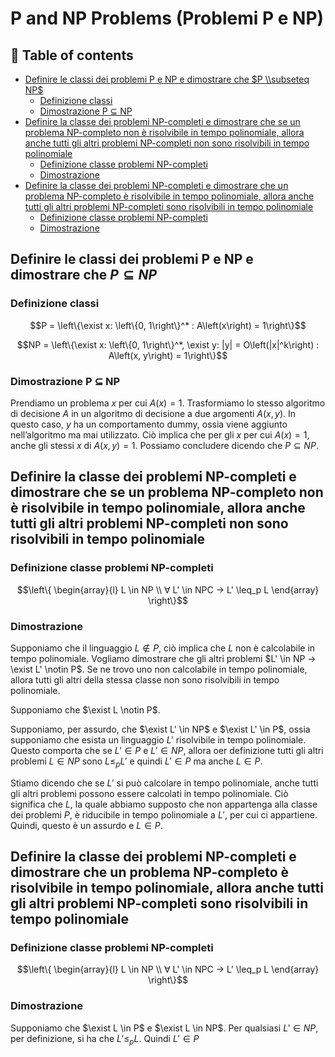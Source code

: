<h1> P and NP Problems (Problemi P e NP) </h1>

<h2> 📌 Table of contents </h2>

- [Definire le classi dei problemi P e NP e dimostrare che $P \\subseteq NP$](#definire-le-classi-dei-problemi-p-e-np-e-dimostrare-che-p-subseteq-np)
  - [Definizione classi](#definizione-classi)
  - [Dimostrazione P ⊆ NP](#dimostrazione-p--np)
- [Definire la classe dei problemi NP-completi e dimostrare che se un problema NP-completo non è risolvibile in tempo polinomiale, allora anche tutti gli altri problemi NP-completi non sono risolvibili in tempo polinomiale](#definire-la-classe-dei-problemi-np-completi-e-dimostrare-che-se-un-problema-np-completo-non-è-risolvibile-in-tempo-polinomiale-allora-anche-tutti-gli-altri-problemi-np-completi-non-sono-risolvibili-in-tempo-polinomiale)
  - [Definizione classe problemi NP-completi](#definizione-classe-problemi-np-completi)
  - [Dimostrazione](#dimostrazione)
- [Definire la classe dei problemi NP-completi e dimostrare che un problema NP-completo è risolvibile in tempo polinomiale, allora anche tutti gli altri problemi NP-completi sono risolvibili in tempo polinomiale](#definire-la-classe-dei-problemi-np-completi-e-dimostrare-che-un-problema-np-completo-è-risolvibile-in-tempo-polinomiale-allora-anche-tutti-gli-altri-problemi-np-completi-sono-risolvibili-in-tempo-polinomiale)
  - [Definizione classe problemi NP-completi](#definizione-classe-problemi-np-completi-1)
  - [Dimostrazione](#dimostrazione-1)

## Definire le classi dei problemi P e NP e dimostrare che $P \subseteq NP$

### Definizione classi

```math
P = \left\{\exist x: \left\{0, 1\right\}^* : A\left(x\right) = 1\right\}
```

```math
NP = \left\{\exist x: \left\{0, 1\right\}^*, \exist y: |y| = O\left(|x|^k\right) : A\left(x, y\right) = 1\right\}
```

### Dimostrazione P ⊆ NP

Prendiamo un problema $x$ per cui $A(x) = 1$. Trasformiamo lo stesso algoritmo di decisione $A$ in un algoritmo di decisione a due argomenti $A(x, y)$. In questo caso, $y$ ha un comportamento dummy, ossia viene aggiunto nell’algoritmo ma mai utilizzato.
Ciò implica che per gli $x$ per cui $A(x) = 1$, anche gli stessi $x$ di $A(x, y) = 1$.
Possiamo concludere dicendo che $P ⊆ NP$.

## Definire la classe dei problemi NP-completi e dimostrare che se un problema NP-completo non è risolvibile in tempo polinomiale, allora anche tutti gli altri problemi NP-completi non sono risolvibili in tempo polinomiale

### Definizione classe problemi NP-completi

```math
\left\{
\begin{array}{l}
L \in NP \\
∀ L' \in NPC → L' \leq_p L
\end{array}
\right\}
```

### Dimostrazione

Supponiamo che il linguaggio $L \notin P$, ciò implica che $L$ non è calcolabile in tempo polinomiale. Vogliamo dimostrare che gli altri problemi $L' \in NP → \exist L' \notin P$.
Se ne trovo uno non calcolabile in tempo polinomiale, allora tutti gli altri della stessa classe non sono risolvibili in tempo polinomiale.

Supponiamo che $\exist L \notin P$.

Supponiamo, per assurdo, che $\exist L' \in NP$ e $\exist L' \in P$, ossia supponiamo che esista un linguaggio $L'$ risolvibile in tempo polinomiale. Questo comporta che se $L' \in P$ e $L' \in NP$, allora oer definizione tutti gli altri problemi $L \in NP$ sono $L \leq_p L'$ e quindi $L' \in P$ ma anche $L \in P$.

Stiamo dicendo che se $L'$ si può calcolare in tempo polinomiale, anche tutti gli altri problemi possono essere calcolati in tempo polinomiale. Ciò significa che $L$, la quale abbiamo supposto che non appartenga alla classe dei problemi $P$, è riducibile in tempo polinomiale a $L'$, per cui ci appartiene. Quindi, questo è un assurdo e $L \in P$.

## Definire la classe dei problemi NP-completi e dimostrare che un problema NP-completo è risolvibile in tempo polinomiale, allora anche tutti gli altri problemi NP-completi sono risolvibili in tempo polinomiale

### Definizione classe problemi NP-completi

```math
\left\{
\begin{array}{l}
L \in NP \\
∀ L' \in NPC → L' \leq_p L
\end{array}
\right\}
```

### Dimostrazione

Supponiamo che $\exist L \in P$ e $\exist L \in NP$. Per qualsiasi $L' \in NP$, per definizione, si ha che $L' \leq_p L$. Quindi $L' \in P$
